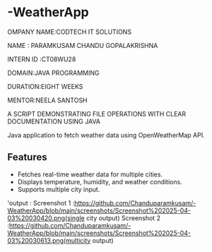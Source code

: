 # -WeatherApp
OMPANY NAME:CODTECH IT SOLUTIONS

NAME : PARAMKUSAM CHANDU GOPALAKRISHNA

INTERN ID :CT08WU28

DOMAIN:JAVA PROGRAMMING

DURATION:EIGHT WEEKS

MENTOR:NEELA SANTOSH

A SCRIPT DEMONSTRATING FILE OPERATIONS WITH CLEAR DOCUMENTATION USING JAVA

Java application to fetch weather data using OpenWeatherMap API.

## Features
- Fetches real-time weather data for multiple cities.
- Displays temperature, humidity, and weather conditions.
- Supports multiple city input.

  
'output :
        Screenshot 1 :https://github.com/Chanduparamkusam/-WeatherApp/blob/main/screenshots/Screenshot%202025-04-03%20030420.png(single city output)
        Screenshot 2 :https://github.com/Chanduparamkusam/-WeatherApp/blob/main/screenshots/Screenshot%202025-04-03%20030613.png(multicity output)
  
